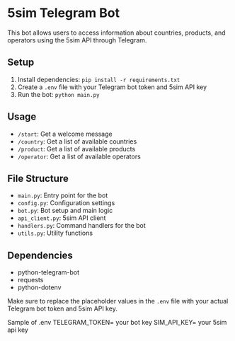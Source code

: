 # 5sim Telegram Bot

This bot allows users to access information about countries, products, and operators using the 5sim API through Telegram.

## Setup

1. Install dependencies: `pip install -r requirements.txt`
2. Create a `.env` file with your Telegram bot token and 5sim API key
3. Run the bot: `python main.py`

## Usage

- `/start`: Get a welcome message
- `/country`: Get a list of available countries
- `/product`: Get a list of available products
- `/operator`: Get a list of available operators

## File Structure

- `main.py`: Entry point for the bot
- `config.py`: Configuration settings
- `bot.py`: Bot setup and main logic
- `api_client.py`: 5sim API client
- `handlers.py`: Command handlers for the bot
- `utils.py`: Utility functions

## Dependencies

- python-telegram-bot
- requests
- python-dotenv

Make sure to replace the placeholder values in the `.env` file with your actual Telegram bot token and 5sim API key.

Sample of .env
TELEGRAM_TOKEN= your bot key
SIM_API_KEY= your 5sim api key
